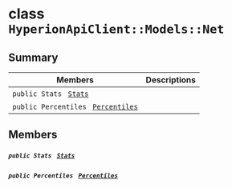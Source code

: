 # class `HyperionApiClient::Models::Net` 

## Summary

 Members                                | Descriptions                                
----------------------------------------|---------------------------------------------
`public Stats ` [`Stats`](#class_hyperion_api_client_1_1_models_1_1_net_1aa8b37c5f2e3ce583bc0c31eb05daf5a5) | 
`public Percentiles ` [`Percentiles`](#class_hyperion_api_client_1_1_models_1_1_net_1a1333fde7e3ab8b7c22e21058275dbda2) | 

## Members

##### `public Stats ` [`Stats`](#class_hyperion_api_client_1_1_models_1_1_net_1aa8b37c5f2e3ce583bc0c31eb05daf5a5) 

##### `public Percentiles ` [`Percentiles`](#class_hyperion_api_client_1_1_models_1_1_net_1a1333fde7e3ab8b7c22e21058275dbda2) 

